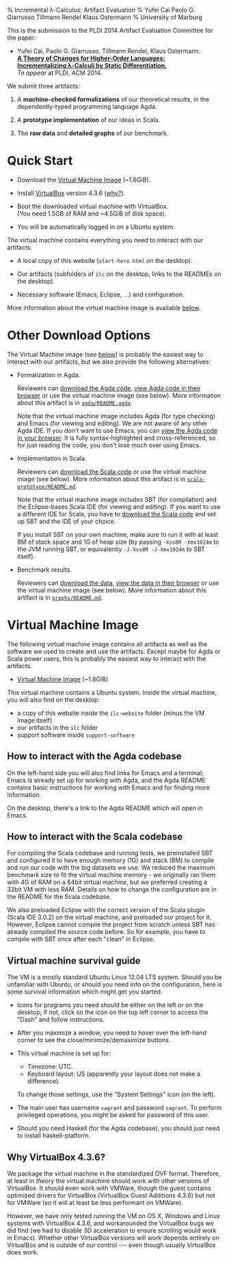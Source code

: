 % Incremental λ-Calculus: Artifact Evaluation
% Yufei Cai
  Paolo G. Giarrusso
  Tillmann Rendel
  Klaus Ostermann
% University of Marburg

This is the submission to the PLDI 2014 Artifact Evaluation
Committee for the paper:

  * Yufei Cai, Paolo G. Giarrusso, Tillmann Rendel, Klaus Ostermann.  
    [**A Theory of Changes for Higher-Order Languages:**  
    **Incrementalizing λ-Calculi by Static Differentiation.**](http://www.informatik.uni-marburg.de/~pgiarrusso/papers/pldi14-ilc-author-final.pdf)  
    *To appear* at PLDI, ACM 2014.

We submit three artifacts:

 1. A **machine-checked formalizations** of our theoretical results,
    in the dependently-typed programming language Agda.

 2. A **prototype implementation** of our ideas in Scala.

 3. The **raw data** and **detailed graphs** of our benchmark.

Quick Start
===========

  * Download the [Virtual Machine Image](http://www.informatik.uni-marburg.de/~pgiarrusso/ILC/AEC/ilc-vm.ova) (~1.8GiB).

  * Install [VirtualBox](https://www.virtualbox.org/wiki/Downloads) version 4.3.6 ([why?](#why-virtualbox-4.3.6)).

  * Boot the downloaded virtual machine with VirtualBox.  
    (You need 1.5GB of RAM and ~4.5GiB of disk space).

  * You will be automatically logged in on a Ubuntu system.

The virtual machine contains everything you need to interact with
our artifacts:

  * A local copy of this website
    (`start-here.html` on the desktop).

  * Our artifacts
    (subfolders of `ilc` on the desktop, links to the READMEs on the desktop).

  * Necessary software (Emacs, Eclipse, ...) and configuration.

More information about the virtual machine image is available
[below](#virtual-machine-image).

Other Download Options
======================

The Virtual Machine image (see [below](#virtual-machine-image))
is probably the easiest way to interact with our artifacts, but
we also provide the following alternatives:

  * Formalization in Agda.

    Reviewers can [download the Agda code](http://www.informatik.uni-marburg.de/~pgiarrusso/ILC/AEC/ilc-agda.zip),
    [view Agda code in their browser](http://www.informatik.uni-marburg.de/~pgiarrusso/ILC/AEC/agda/README.html)
    or use the virtual machine image (see below).
    More information about this artifact is in
    [`agda/README.agda`](http://www.informatik.uni-marburg.de/~pgiarrusso/ILC/AEC/agda/README.html).

    Note that the virtual machine image includes Agda (for type
    checking) and Emacs (for viewing and editing). We are not
    aware of any other Agda IDE. If you don't want to use Emacs,
    you can [view the Agda code in your browser](http://www.informatik.uni-marburg.de/~pgiarrusso/ILC/AEC/agda/README.html).
    It is fully syntax-highlighted and cross-referenced, so for
    just reading the code, you don't lose much over using Emacs.

  * Implementation in Scala.

    Reviewers can [download the Scala code](http://www.informatik.uni-marburg.de/~pgiarrusso/ILC/AEC/ilc-scala-prototype.zip)
    or use the virtual machine image (see below).
    More information about this artifact is in
    [`scala-prototype/README.md`](http://www.informatik.uni-marburg.de/~pgiarrusso/ILC/AEC/scala-prototype/README.html).

    Note that the virtual machine image includes SBT (for
    compilation) and the Eclipse-bases Scala IDE (for viewing and
    editing). If you want to use a different IDE for Scala, you
    have to [download the Scala code](http://www.informatik.uni-marburg.de/~pgiarrusso/ILC/AEC/ilc-scala-prototype.zip)
    and set up SBT and the IDE of your choice.

    If you install SBT on your own machine, make sure to run it with at least 8M of
    stack space and 1G of heap size (by passing `-Xss8M -Xmx1024m` to the JVM
    running SBT, or equivalently `-J-Xss8M -J-Xmx1024m` to SBT itself).

  * Benchmark results.

    Reviewers can [download the data](http://www.informatik.uni-marburg.de/~pgiarrusso/ILC/AEC/ilc-graphs.zip),
    [view the data in their browser](http://www.informatik.uni-marburg.de/~pgiarrusso/ILC/AEC/graphs/README.html)
    or use the virtual machine image (see below).
    More information about this artifact is in
    [`graphs/README.md`](http://www.informatik.uni-marburg.de/~pgiarrusso/ILC/AEC/graphs/README.html).

Virtual Machine Image
=====================

The following virtual machine image contains all artifacts as
well as the software we used to create and use the
artifacts. Except maybe for Agda or Scala power users, this is
probably the easiest way to interact with the artifacts.

  * [Virtual Machine Image](http://www.informatik.uni-marburg.de/~pgiarrusso/ILC/AEC/ilc-vm.ova) (~1.8GiB)

This virtual machine contains a Ubuntu system.
Inside the virtual machine, you will also find on the desktop:

  * a copy of this website inside the `ilc-website` folder (minus the VM image itself)
  * our artifacts in the `ilc` folder
  * support software inside `support-software`

How to interact with the Agda codebase
--------------------------------------

On the left-hand side you will also find links for Emacs and a terminal; Emacs
is already set up for working with Agda, and the Agda README contains
basic instructions for working with Emacs and for finding more information.

On the desktop, there's a link to the Agda README which will open in Emacs.

How to interact with the Scala codebase
---------------------------------------

For compiling the Scala codebase and running tests, we preinstalled SBT and
configured it to have enough memory (1G) and stack (8M) to compile and run our
code with the big datasets we use. We reduced the maximum benchmark size to fit
the virtual machine memory - we originally ran them with 4G of RAM on a 64bit
virtual machine, but we preferred creating a 32bit VM with less RAM. Details on
how to change the configuration are in the README for the Scala codebase.

We also preloaded Eclipse with the correct version of the Scala plugin (Scala
IDE 3.0.2) on the virtual machine, and preloaded our project for it. However,
Eclipse cannot compile the project from scratch unless SBT has already compiled
the source code before. So for example, you have to compile with SBT once after
each "clean" in Eclipse.

Virtual machine survival guide
------------------------------

The VM is a mostly standard Ubuntu Linux 12.04 LTS system. Should you be
unfamiliar with Ubuntu, or should you need info on the configuration, here is
some survival information which might get you started.

* Icons for programs you need should be either on the left or on the desktop; if
not, click on the icon on the top left corner to access the "Dash" and follow
instructions.

* After you maximize a window, you need to hover over the left-hand corner to see
the close/minimize/demaximize buttons.

* This virtual machine is set up for:
    - Timezone: UTC.
    - Keyboard layout: US (apparently your layout does not make a difference).

    To change those settings, use the "System Settings" icon (on the left).

* The main user has username `vagrant` and password `vagrant`. To perform
privileged operations, you might be asked for password of this user.

* Should you need Haskell (for the Agda codebase), you should just need to install
haskell-platform.

Why VirtualBox 4.3.6?
---------------------

We package the virtual machine in the standardized OVF format. Therefore, at
least in *theory* the virtual machine should work with other versions of
VirtualBox. It should even work with VMWare, though the guest contains optimized
drivers for VirtualBox (VirtualBox Guest Additions 4.3.6) but not for VMWare (so
it will at least be less performant on VMWare).

However, we have only tested running the VM on OS X, Windows and Linux systems
with VirtualBox 4.3.6, and workarounded the VirtualBox bugs we did find (we had
to disable 3D acceleration to ensure scrolling would work in Emacs). Whether
other VirtualBox versions will work depends entirely on VirtualBox and is
outside of our control --- even though usually VirtualBox does work.

